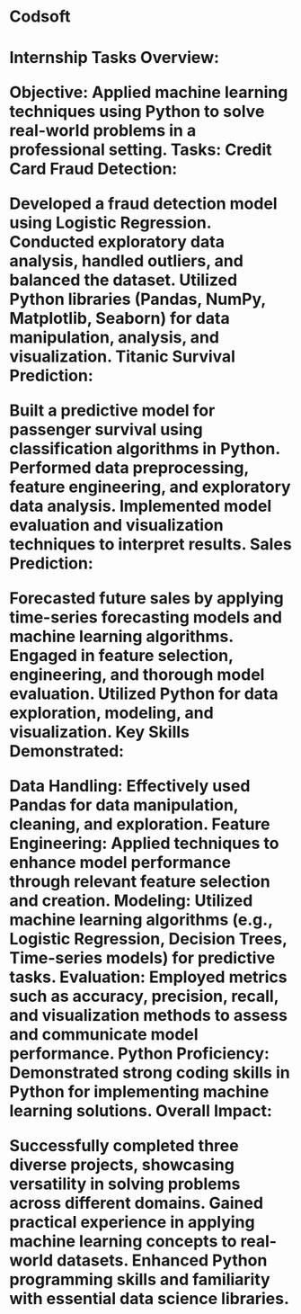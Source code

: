 <h1>Codsoft<h1>
Internship Tasks Overview:

Objective: Applied machine learning techniques using Python to solve real-world problems in a professional setting.
Tasks:
Credit Card Fraud Detection:

Developed a fraud detection model using Logistic Regression.
Conducted exploratory data analysis, handled outliers, and balanced the dataset.
Utilized Python libraries (Pandas, NumPy, Matplotlib, Seaborn) for data manipulation, analysis, and visualization.
Titanic Survival Prediction:

Built a predictive model for passenger survival using classification algorithms in Python.
Performed data preprocessing, feature engineering, and exploratory data analysis.
Implemented model evaluation and visualization techniques to interpret results.
Sales Prediction:

Forecasted future sales by applying time-series forecasting models and machine learning algorithms.
Engaged in feature selection, engineering, and thorough model evaluation.
Utilized Python for data exploration, modeling, and visualization.
Key Skills Demonstrated:

Data Handling: Effectively used Pandas for data manipulation, cleaning, and exploration.
Feature Engineering: Applied techniques to enhance model performance through relevant feature selection and creation.
Modeling: Utilized machine learning algorithms (e.g., Logistic Regression, Decision Trees, Time-series models) for predictive tasks.
Evaluation: Employed metrics such as accuracy, precision, recall, and visualization methods to assess and communicate model performance.
Python Proficiency: Demonstrated strong coding skills in Python for implementing machine learning solutions.
Overall Impact:

Successfully completed three diverse projects, showcasing versatility in solving problems across different domains.
Gained practical experience in applying machine learning concepts to real-world datasets.
Enhanced Python programming skills and familiarity with essential data science libraries.
